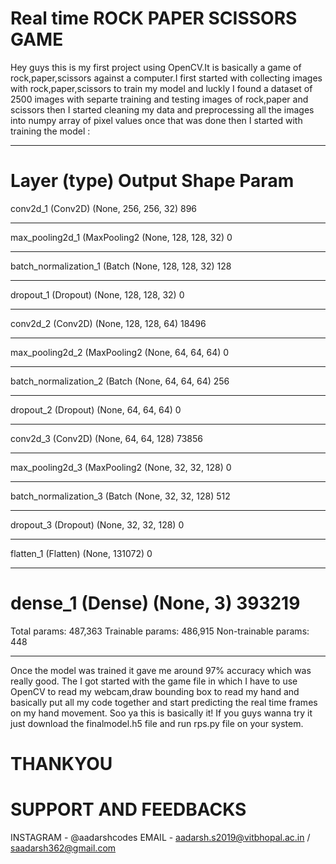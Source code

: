 # Real time ROCK PAPER SCISSORS GAME
Hey guys this is my first project using OpenCV.It is basically a game of rock,paper,scissors against a computer.I first started with collecting images with rock,paper,scissors to train my model and luckly I found a dataset of 2500 images with separte training and testing images of rock,paper and scissors then I started cleaning my data and preprocessing all the images into numpy array of pixel values once that was done then I started with training the model : 
_________________________________________________________________
Layer (type)                 Output Shape              Param   
=================================================================
conv2d_1 (Conv2D)            (None, 256, 256, 32)      896       
_________________________________________________________________
max_pooling2d_1 (MaxPooling2 (None, 128, 128, 32)      0         
_________________________________________________________________
batch_normalization_1 (Batch (None, 128, 128, 32)      128       
_________________________________________________________________
dropout_1 (Dropout)          (None, 128, 128, 32)      0         
_________________________________________________________________
conv2d_2 (Conv2D)            (None, 128, 128, 64)      18496     
_________________________________________________________________
max_pooling2d_2 (MaxPooling2 (None, 64, 64, 64)        0         
_________________________________________________________________
batch_normalization_2 (Batch (None, 64, 64, 64)        256       
_________________________________________________________________
dropout_2 (Dropout)          (None, 64, 64, 64)        0         
_________________________________________________________________
conv2d_3 (Conv2D)            (None, 64, 64, 128)       73856     
_________________________________________________________________
max_pooling2d_3 (MaxPooling2 (None, 32, 32, 128)       0         
_________________________________________________________________
batch_normalization_3 (Batch (None, 32, 32, 128)       512       
_________________________________________________________________
dropout_3 (Dropout)          (None, 32, 32, 128)       0         
_________________________________________________________________
flatten_1 (Flatten)          (None, 131072)            0         
_________________________________________________________________
dense_1 (Dense)              (None, 3)                 393219    
=================================================================
Total params: 487,363
Trainable params: 486,915
Non-trainable params: 448
_________________________________________________________________
Once the model was trained it gave me around 97% accuracy which was really good.
The I got started with the game file in which I have to use OpenCV to read my webcam,draw bounding box to read my hand and basically put all my code together and start predicting the real time frames on my hand movement.
Soo ya this is basically it!
If you guys wanna try it just download the finalmodel.h5 file and run rps.py file on your system.
# THANKYOU
# SUPPORT AND FEEDBACKS
INSTAGRAM - @aadarshcodes
EMAIL - aadarsh.s2019@vitbhopal.ac.in / saadarsh362@gmail.com


